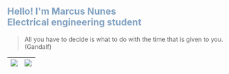 <h2 style="color:#81a1c1">Hello! I'm Marcus Nunes <br> Electrical engineering student</h2>

<blockquote>
        <p>All you have to decide is what to do with the time that is given to you. (Gandalf)</p>
    </blockquote>



| <a href="https://github.com/mvsnunes"><img align="center" src="https://github-readme-stats.vercel.app/api?username=mvsnunes&show_icons=true&theme=nord&hide_border=true&include_all_commits=true&count_private=true"/></a> | <a href="https://github.com/mvsnunes"><img align="center" src="https://github-readme-stats.vercel.app/api/top-langs/?username=mvsnunes&layout=compact&langs_count=7&theme=nord" /></a> |
| ------------- | ------------- |





